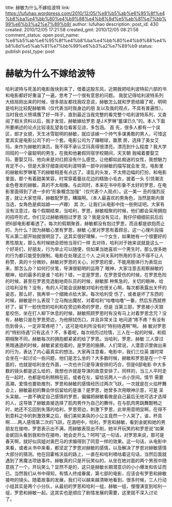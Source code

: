 title: 赫敏为什么不嫁给波特
link: https://lufuhao.wordpress.com/2010/12/05/%e8%b5%ab%e6%95%8f%e4%b8%ba%e4%bb%80%e4%b9%88%e4%b8%8d%e5%ab%81%e7%bb%99%e6%b3%a2%e7%89%b9/
author: lufuhao
description: 
post_id: 430
created: 2010/12/05 17:21:58
created_gmt: 2010/12/05 08:21:58
comment_status: open
post_name: %e8%b5%ab%e6%95%8f%e4%b8%ba%e4%bb%80%e4%b9%88%e4%b8%8d%e5%ab%81%e7%bb%99%e6%b3%a2%e7%89%b9
status: publish
post_type: post

# 赫敏为什么不嫁给波特

哈利波特与死圣的电影版快到来了，借着这股东风，近期我把哈利波特前六部的书和电影都好好重温了一遍，思考了一个很有意思的问题。 我犹记得哈利波特系列大结局刚出来的时候，很多朋友都找我叹息说，赫敏怎么就和罗恩结婚了呢，明明是哈利比较配赫敏嘛（仅代表当时我身边的朋 友以及我的观点，不具有普遍性）。当时我也义愤填膺了好一阵子，直到最近当我完整的看完整个哈利波特系列，又查阅了相关资料以后，我才发现，赫敏嫁给罗恩 是J.K罗琳“蓄谋已久”的。本人下面所要阐述的论点比较凌乱望各位看客见谅，多包涵。 首 先，很多人都有一个误区，郎才女貌，天生冰雪聪明的赫敏，就应该嫁一个帅气多谋勇敢的男人，可惜这里其实是电影公司下的一个套。电影公司为了赚眼球，赢票 房，选择了美女艾玛，来作为赫敏的演员。我不得不承认艾玛真得很漂亮，漂亮到什么程度？我大学同班的一个最聪明的男生，在我和他暑假同宿学校期间，天天朝 我喊着要娶艾玛，要娶艾玛，他向来是对红颜没有什么感觉，让他都如此痴迷的女性，我想魅力肯定不小，但是大家仔细查阅哈利波特第一部中对赫敏的描写就会发 现，电影里的赫敏和罗琳笔下的赫敏相差有点远了。凌乱的头发，不太修边幅的打扮，和电影里面，那个有着甜美笑容，时常穿着蕾丝花边的精致小毛衣，披着一头 引领潮流金色卷发的赫敏，真的不太相像。与此同时，本来在书中形象不太好的罗恩，在电影里面得到了进一步的“形象概念加强”（仅代表个人观点）。这一美一 丑的强烈反差，就让大家觉得，赫敏配罗恩，糟蹋啊。（本人最喜欢的男角色，当然是斯内普当选，女角色是疯姑娘——卢娜） 其 次，让我们从电影中找一些例证吧。大家有没有注意过，每个假期结束，当哈利，罗恩，赫敏相聚的时候，他们都会采用拥抱的招呼形式，你们见过赫敏拥抱过罗恩 没？我是没有见过，我仔仔细细前前后后把6部电影都看透了，每次的假期聚首，赫敏都没有抱过罗恩，而且都是欲抱而止的，为什么？因为赫敏心里有罗恩，赫敏 心里对罗恩有着顾忌，这一心理片段描写从第二部开始就很明显了。这其实很好理解，一个女生，如果她有一个很要好的男性朋友，那么有时候她会把他当哥们一样 去对待，哈利对于她来说就是这么一个好哥们，好朋友，行为举止可以随便，但如果当她喜欢一个男生时，那么很多她的行为都只能受到限制。电影在处理这三个人 之间关系时所用的手法不得不让人称赞，真的十分微妙。赫敏对罗恩的关心，对罗恩的爱，不能用肢体行为表现出来，那怎么办？如何打伏笔，导演很聪明的运用了 眼神，大家注意去观察赫敏的眼神，给的最多的是谁？哈利？错，一定是罗恩，在罗恩受伤的时候，在罗恩危险的时候，甚至在罗恩竞选魁地奇队员的时候，赫敏那 种焦急的，关切的眼神，给过哈利没有？没有，有的人可能会说赫敏对哈利也很关心啊，每次都表露出关怀的姿态，那么好，我再举一个细微点给大家。每次哈利受 伤了，或者是坏了东西的时候，赫敏是什么表现？立马掏出魔杖，对着哈利“咕噜咕噜”一番，然后东西就修好了，留下一脸恍惚的哈利和在旁边称奇的罗恩，但是 当第三部，罗恩被小天狼星咬伤，坐在打人柳下休息的时候，赫敏照顾罗恩时有没有马上对着罗恩念咒？没有，赫敏只是在罗恩旁边，为他擦拭伤口，并且非常关注 地问道“疼不疼？有没有伤到骨头，一定非常疼吧？”，这可是哈利所没有的“特别待遇啊”啊。 赫 敏对罗恩的“特别待遇”只有这点？不，多着呢，每次经历过险情，三人在一起的时候，和假期相聚不同，赫敏每次的拥抱都紧紧的给了罗恩。当哈利，罗恩，赫敏 三人穿过黑暗通道的时候，赫敏紧紧抱着的，是罗恩的胳膊。人们常说，人潜意识里做出来的行为，表达了内心最真实的想法。大家再注意看，电影中，我们三位英 雄时常会坐在一起讨论一些问题，他们是怎么坐的？大多数时候，赫敏和罗恩是在一个平面的，也就是哈利坐在外面，一次也许只是导演安排的巧合，但是6部电影 中大多数的镜头都是这么给的，我想也许就是导演的故意安排了。同样的，当三人平时走在一起时，也都是哈利稍稍在前，或者在左，留给另两人一点小空间。情节 需要高潮，爱情也要助推剂，罗恩和赫敏的感情经历过两次飞跃，一次就是在火焰杯舞会上，赫敏最初的舞会伴侣留给的是谁？是罗恩，她曾多次用眼神示意，可是 呆头呆脑，一直不确定自己感情的罗恩，偏偏把赫敏看做是自己最后无他可选才选择的人，这导致了赫敏直接选择了肌肉男作为自己的舞伴。在与肌肉男跳舞酣畅之 时，她还不忘回到失落的哈利，罗恩旁边，刺激下罗恩，此举用意明显啊，在得不到意料之中的刺激效果之后，我们美轮美奂的小公主竟然一个人哭了，诶，杯具 啊……两人感情第二次的飞跃，在酒吧中，哈利，罗恩和赫敏，看到金妮和她的男朋友在接吻，罗恩表示出不满，而赫敏表现出不削，她半开玩笑的和罗恩说“如果 金妮回头看到我和你在接吻，她会走开么？呵呵”这一句话，对罗恩来说，那可是春天啊，就好似凤姐对奥巴马的求婚得到了同意一样的效果。这一句话，从电影中 来看，或者从书中来看，都坚定了罗恩对赫敏的感情，以及解决了罗恩对赫敏感情大部分的猜测。他在回霍格沃兹的路上，一直在和哈利嘀咕着这句话，当然后面就 遇到了黑魔法项链事件。赫敏真的只是开玩笑似的，从坐在她对面的两个男孩中随意挑了一个，开玩笑么？显然不是的，这只是赫敏长期潜意识的小小爆发和佐证而 已。当然我们从书中得知，有情人终成眷属，第七部的电影，应该会有罗恩和赫敏接吻的镜头。随着故事的发展，我们可以越来越清晰地看到，很多时候，三人行动 小组其实是两个小分队，从最初的罗恩和哈利一组，赫敏一组，慢慢演变到哈利一组，罗恩和赫敏一起。这其实也是顺应了剧情发展的需要，这里就不深入讨论 了。